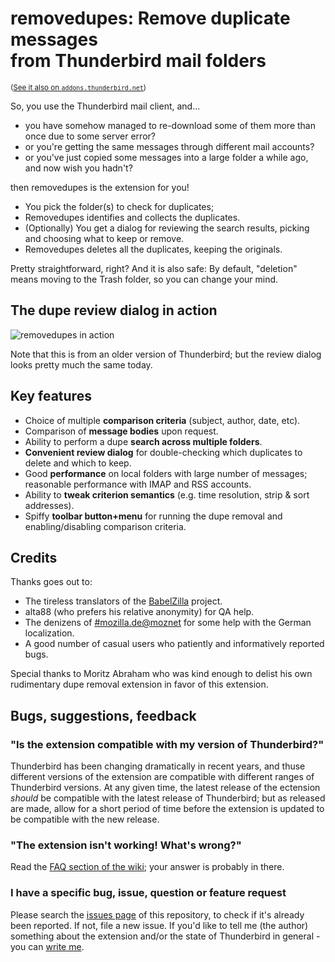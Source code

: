 # removedupes: Remove duplicate messages<br>from Thunderbird mail folders

<sub>([See it also on `addons.thunderbird.net`](https://addons.thunderbird.net/en-US/thunderbird/addon/removedupes/))</sub>


So, you use the Thunderbird mail client, and...

* you have somehow managed to re-download some of them more than once due to some server error?
* or you're getting the same messages through different mail accounts?
* or you've just copied some messages into a large folder a while ago, and now wish you hadn't?

then removedupes is the extension for you!

* You pick the folder(s) to check for duplicates;
* Removedupes identifies and collects the duplicates.
* (Optionally) You get a dialog for reviewing the search results, picking and choosing what to keep or remove.
* Removedupes deletes all the duplicates, keeping the originals.

Pretty straightforward, right? And it is also safe: By default, "deletion" means moving to the Trash folder, so you can change your mind.

## The dupe review dialog in action

![removedupes in action](https://github.com/eyalroz/removedupes/blob/master/.github/images/basic_screenshot.png?raw=true)

Note that this is from an older version of Thunderbird; but the review dialog looks pretty much the same today.

## Key features

- Choice of multiple **comparison criteria** (subject, author, date, etc).
- Comparison of **message bodies** upon request.
- Ability to perform a dupe **search across multiple folders**.
- **Convenient review dialog** for double-checking which duplicates to delete and which to keep.
- Good **performance** on local folders with large number of messages; reasonable performance with IMAP and RSS accounts.
- Ability to **tweak criterion semantics** (e.g. time resolution, strip & sort addresses).
- Spiffy **toolbar button+menu** for running the dupe removal and enabling/disabling comparison criteria.

## <a name="credits">Credits</a>

Thanks goes out to:

*   The tireless translators of the [BabelZilla](http://www.babelzilla.org/) project.
*   alta88 (who prefers his relative anonymity) for QA help.
*   The denizens of [#mozilla.de@moznet](irc://irc.mozilla.org/%23mozilla.de) for some help with the German localization.
*   A good number of casual users who patiently and informatively reported bugs.

Special thanks to Moritz Abraham who was kind enough to delist his own rudimentary dupe removal extension in favor of this extension.


## Bugs, suggestions, feedback

### "Is the extension compatible with my version of Thunderbird?"

Thunderbird has been changing dramatically in recent years, and thuse different versions of the extension are compatible with different ranges of Thunderbird versions. At any given time, the latest release of the ectension _should_ be compatible with the latest release of Thunderbird; but as released are made, allow for a short period of time before the extension is updated to be compatible with the new release.

### "The extension isn't working! What's wrong?"

Read the [FAQ section of the wiki](https://github.com/eyalroz/removedupes/wiki/FAQ-(Frequently-Asked-Questions)); your answer is probably in there.

### I have a specific bug, issue, question or feature request

Please search the [issues page](https://github.com/eyalroz/removedupes/issues) of this repository, to check if it's already been reported. If not, file a new issue. If you'd like to tell me (the author) something about the extension and/or the state of Thunderbird in general - you can [write me](mailto:eyalroz@technion.ac.il).

